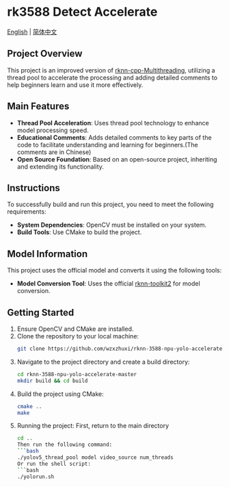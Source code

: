 # rk3588 Detect Accelerate

[English](README.md) | [简体中文](README.zh.md)

## Project Overview

This project is an improved version of [rknn-cpp-Multithreading](https://github.com/leafqycc/rknn-cpp-Multithreading?tab=readme-ov-file), utilizing a thread pool to accelerate the processing and adding detailed comments to help beginners learn and use it more effectively.

## Main Features

- **Thread Pool Acceleration**: Uses thread pool technology to enhance model processing speed.
- **Educational Comments**: Adds detailed comments to key parts of the code to facilitate understanding and learning for beginners.(The comments are in Chinese)
- **Open Source Foundation**: Based on an open-source project, inheriting and extending its functionality.

## Instructions

To successfully build and run this project, you need to meet the following requirements:

- **System Dependencies**: OpenCV must be installed on your system.
- **Build Tools**: Use CMake to build the project.

## Model Information

This project uses the official model and converts it using the following tools:

- **Model Conversion Tool**: Uses the official [rknn-toolkit2](https://github.com/rockchip-linux/rknn-toolkit2/tree/master) for model conversion.

## Getting Started

1. Ensure OpenCV and CMake are installed.
2. Clone the repository to your local machine:
   ```bash
   git clone https://github.com/wzxzhuxi/rknn-3588-npu-yolo-accelerate
3. Navigate to the project directory and create a build directory:
   ```bash
   cd rknn-3588-npu-yolo-accelerate-master
   mkdir build && cd build
4. Build the project using CMake:
   ```bash
   cmake ..
   make
5. Running the project:
   First, return to the main directory
   ```bash
   cd ..
   Then run the following command:
   ```bash
   ./yolov5_thread_pool model video_source num_threads
   Or run the shell script:
   ```bash
   ./yolorun.sh
   